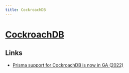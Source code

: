 ```yaml
---
title: CockroachDB
---
```


# [CockroachDB](https://www.cockroachlabs.com/product/)

## Links

- [Prisma support for CockroachDB is now in GA (2022)](https://www.prisma.io/blog/cockroach-ga-5JrD9XVWQDYL)
